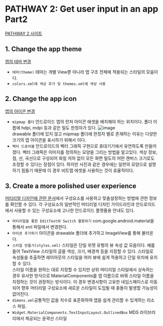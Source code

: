 # PATHWAY 2: Get user input in an app Part2
[PATHWAY 2 사이트](https://developer.android.com/courses/pathways/android-basics-kotlin-unit-2-pathway-2)

## 1. Change the app theme
[앱의 테마 변경](https://developer.android.com/codelabs/basic-android-kotlin-training-change-app-theme?continue=https%3A%2F%2Fdeveloper.android.com%2Fcourses%2Fpathways%2Fandroid-basics-kotlin-unit-2-pathway-2%23codelab-https%3A%2F%2Fdeveloper.android.com%2Fcodelabs%2Fbasic-android-kotlin-training-change-app-theme#0)

- `테마(theme)` 테마는 개별 View뿐 아니라 앱 구조 전체에 적용되는 스타일의 모음이다. 
- `colors.xml에 색상 추가 및 themes.xml에 색상 사용`

## 2. Change the app icon
[앱의 아이콘 변경](https://developer.android.com/codelabs/basic-android-kotlin-training-change-app-icon?continue=https%3A%2F%2Fdeveloper.android.com%2Fcourses%2Fpathways%2Fandroid-basics-kotlin-unit-2-pathway-2%23codelab-https%3A%2F%2Fdeveloper.android.com%2Fcodelabs%2Fbasic-android-kotlin-training-change-app-icon#0)

- `mipmap 폴더` 안드로이드 앱의 런처 아이콘 애셋을 배치해야 하는 위치이다. 폴더 이름에 hdpi, mdpi 등과 같은 밀도 한정자가 있다. ![image](https://user-images.githubusercontent.com/52282493/129024454-b45773cc-5329-4de8-b482-01fc6aac0e40.png)</br>
drawable 폴더에 있지 않고 mipmap 폴더에 한정자 별로 존재하는 이유는 다양한 크기의 앱 아이콘을 표시하기 위해서 이다.
- `벡터 드로어블` 안드로이드의 벡터 그래픽 구현으로 휴대기기에서 유연하도록 만들어졌다. 벡터 그래픽은 이미지를 정의하는 모양을 그리는 방법을 알고있다. 색상 정보, 점, 선, 곡선으로 구성되어 화질 저하 없이 모든 화면 밀도의 어떤 캔버스 크기로도 조정할 수 있다는 장점이 있다. 하지만 사진과 같은 경우에는 일련의 모양으로 설명하기 힘들기 때문에 이 경우 비트맵 에셋을 사용하는 것이 효율적이다.

## 3. Create a more polished user experience
[머티리얼 디자인에 관한 문서](https://material.io/components?platform=android)에서 구성요소를 사용하고 맞춤설정하는 방법에 관한 정보를 확인할 수 있다. 각 구성요소의 일반적인 머티리얼 디자인 가이드라인과 안드로이드에서 사용할 수 있는 구성요소에 고나한 안드로이드 플랫폼용 안내도 있다.

- `머티리얼을 통한 EditText와 Switch 활용하기` com.google.android.material을 통해서 xml 파일에서 변경한다.
- `아이콘 추가하기` 아이콘을 drawable 폴더에 추가하고 ImageView를 통해 불러온다.
- `스타일 만들기(styles.xml)` 스타일은 단일 위젯 유형의 뷰 속성 값 모음이다. 예를 들어 TextView 스타일의 글꼴 색상, 크기, 배경색 등을 지정할 수 있다. 스타일로 속성들을 추출하면 레이아웃의 스타일을 여러 뷰에 쉽게 적용하고 단일 위치에 유지할 수 있다.</br>
스타일 이름을 원하는 대로 지정할 수 있지만 상위 머티리얼 스타일에서 상속하는 경우 유사한 방식으로 MaterialComponents를 앱 이름으로 바꿔 스타일 이름을 지정하는 것이 권장하는 방식이다. 이 경우 변경사항이 고유한 네임스페이스로 이동되어 향후 머티리얼 구성요소에 새로운 스타일이 도입될 때 충돌이 발생할 가능성이 없어진다.
- `dimens.xml`공통적인 값을 치수로 표준화하여 앱을 쉽게 관리할 수 있게하는 리소스 파일.
- `Widget.MaterialComponents.TextInputLayout.OutlinedBox` MDS 라이브러리에서 제공되는 윤곽선 스타일